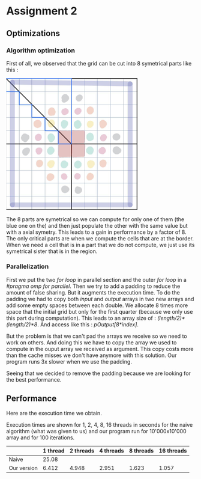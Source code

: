 # Assignment 2

## Optimizations
### Algorithm optimization
First of all, we observed that the grid can be cut into 8 symetrical parts like this :

<img src="schema.jpg" width=350>

The 8 parts are symetrical so we can compute for only one of them (the blue one on the) and then just populate the other with the same value but with a axial symetry. This leads to a gain in performance by a factor of 8. The only critical parts are when we compute the cells that are at the border. When we need a cell that is in a part that we do not compute, we just use its symetrical sister that is in the region. 

### Parallelization
First we put the two *for loop* in parallel section and the outer *for loop* in a *#pragma omp for parallel*. Then we try to add a padding to reduce the amount of false sharing. But it augments the execution time. To do the padding we had to copy both *input* and *output* arrays in two new arrays and add some empty spaces between each double. We allocate 8 times more space that the initial grid but only for the first quarter (because we only use this part during computation). This leads to an array size of : *(length/2)\*(length/2)\*8*. And access like this : *pOutput[8\*index]*.

But the problem is that we can't pad the arrays we receive so we need to work on others. And doing this we have to copy the array we used to compute in the ouput array we received as argument. This copy costs more than the cache misses we don't have anymore with this solution. Our program runs 3x slower when we use the padding.

Seeing that we decided to remove the padding because we are looking for the best performance.

## Performance
Here are the execution time we obtain.

Execution times are shown for 1, 2, 4, 8, 16 threads in seconds for the naive algorithm (what was given to us) and our program run for 10'000x10'000 array and for 100 iterations.

|  | 1 thread | 2 threads | 4 threads | 8 threads | 16 threads |
|---|---|---|---|---|---|
| Naive| 25.08 | | | | |
| Our version | 6.412 | 4.948 | 2.951 | 1.623 | 1.057 |